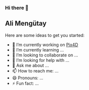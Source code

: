 ### Hi there 👋  

## Ali Mengütay 


Here are some ideas to get you started:

- 🔭 I’m currently working on [Pix4D](https://www.pix4d.com/)
- 🌱 I’m currently learning ...
- 👯 I’m looking to collaborate on ...
- 🤔 I’m looking for help with ...
- 💬 Ask me about ...
- 📫 How to reach me: ...
- 😄 Pronouns: ...
- ⚡ Fun fact: ...
